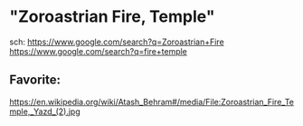 # "Zoroastrian Fire, Temple"
sch:
https://www.google.com/search?q=Zoroastrian+Fire
https://www.google.com/search?q=fire+temple

## Favorite:
https://en.wikipedia.org/wiki/Atash_Behram#/media/File:Zoroastrian_Fire_Temple,_Yazd_(2).jpg
